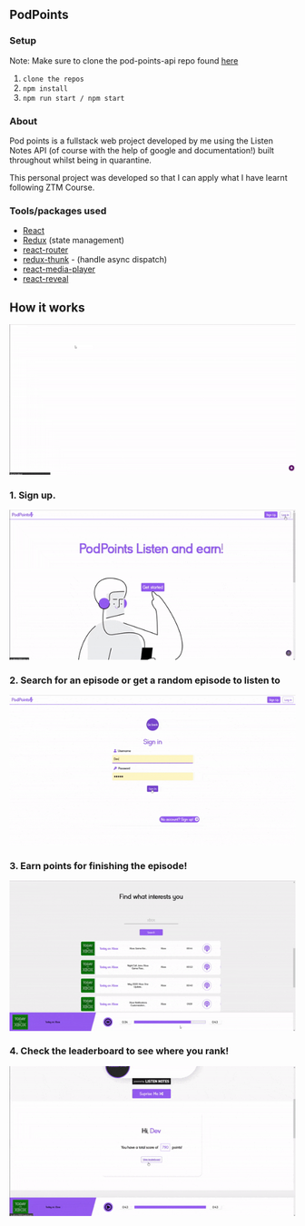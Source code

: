 ## PodPoints

### Setup
Note: Make sure to clone the pod-points-api repo found [here](https://github.com/SNasser97/pod-points-api) 

1. `clone the repos` 
2. `npm install`
3. `npm run start / npm start`

### About

  Pod points is a fullstack web project developed by me using the Listen Notes API (of course with the help of google and documentation!) built throughout whilst being in quarantine.

  This personal project was developed so that I can apply what I have learnt following ZTM Course.

### Tools/packages used
* [React](https://create-react-app.dev/)
* [Redux](https://redux.js.org/) (state management)
* [react-router](https://reactrouter.com/)
* [redux-thunk](https://www.npmjs.com/package/redux-thunk) - (handle async dispatch)
* [react-media-player](https://github.com/souporserious/react-media-player)
* [react-reveal](https://www.react-reveal.com/)

## How it works
![](gif/home.gif)

### 1. Sign up.
![](gif/form.gif)

### 2. Search for an episode or get a random episode to listen to
![](gif/random+search.gif)

### 3. Earn points for finishing the episode!
![](gif/score.gif)

### 4. Check the leaderboard to see where you rank!
![](gif/leaderboard.gif)
